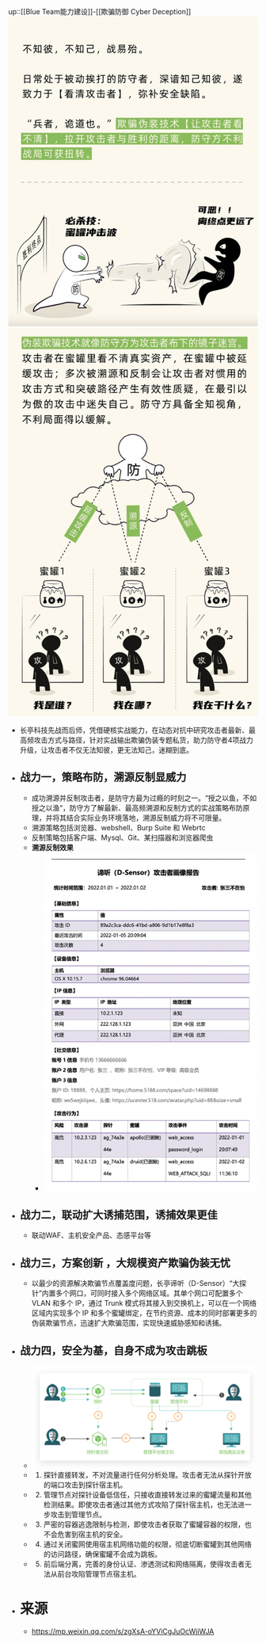 up::[[Blue Team能力建设]]-[[欺骗防御 Cyber Deception]]
<img src="/assets/Pasted image 20221104155212.png">
<img src="/assets/Pasted image 20221104155225.png">
- 长亭科技先战而后师，凭借硬核实战能力，在动态对抗中研究攻击者最新、最高频攻击方式与路径，针对实战输出欺骗伪装专题私货，助力防守者4项战力升级，让攻击者不仅无法知彼，更无法知己，迷糊到底。
- ## 战力一，策略布防，溯源反制显威力
	- 成功溯源并反制攻击者，是防守方最为过瘾的时刻之一。“授之以鱼，不如授之以渔“，防守方了解最新、最高频溯源和反制方式的实战策略布防原理，并将其结合实际业务环境落地，溯源反制威力将不可限量。
	- 溯源策略包括浏览器、webshell、Burp Suite 和 Webrtc
	- 反制策略包括客户端、Mysql、Git、某扫描器和浏览器爬虫
	- **溯源反制效果**
		- <img src="/assets/Pasted image 20221104155233.png">
- ## 战力二，联动扩大诱捕范围，诱捕效果更佳
	- 联动WAF、主机安全产品、态感平台等
- ## 战力三，方案创新 ，大规模资产欺骗伪装无忧
	- 以最少的资源解决欺骗节点覆盖度问题，长亭谛听（D-Sensor）“大探针”内置多个网口，可同时接入多个网络区域。其单个网口可配置多个 VLAN 和多个 IP，通过 Trunk 模式将其接入到交换机上，可以在一个网络区域内实现多个 IP 和多个蜜罐绑定，在节约资源、成本的同时部署更多的伪装欺骗节点，迅速扩大欺骗范围，实现快速威胁感知和诱捕。
- ## 战力四，安全为基，自身不成为攻击跳板
	- <img src="/assets/Pasted image 20221104155243.png">
	- 1. 探针直接转发，不对流量进行任何分析处理。攻击者无法从探针开放的端口攻击到探针宿主机。
	- 2. 管理节点对探针设备低信任，只接收直接转发过来的蜜罐流量和其他检测结果。即使攻击者通过其他方式攻陷了探针宿主机，也无法进一步攻击到管理节点。
	- 3. 严密的容器逃逸限制与检测，即使攻击者获取了蜜罐容器的权限，也不会危害到宿主机的安全。
	- 4. 通过关闭蜜网使用宿主机网络功能的权限，彻底切断蜜罐到其他网络的访问路径，确保蜜罐不会成为跳板。
	- 5. 前后端分离，完善的身份认证、渗透测试和网络隔离，使得攻击者无法从前台攻陷管理节点宿主机。
- # 来源
	- https://mp.weixin.qq.com/s/zgXsA-oYViCgJuOcWjiWJA